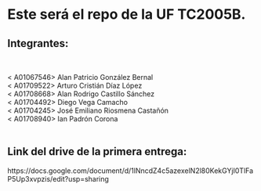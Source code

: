 <h1> Este será el repo de la UF TC2005B. </h1>
<h2>Integrantes: </h2><br>

< A01067546> Alan Patricio González Bernal <br>
< A01709522> Arturo Cristián Díaz López <br>
< A01708668> Alan Rodrigo Castillo Sánchez <br>
< A01704492> Diego Vega Camacho <br>
< A01704245> José Emiliano Riosmena Castañón <br>
< A01708940> Ian Padrón Corona <br>
<br>
<h2> Link del drive de la primera entrega:</h2>
https://docs.google.com/document/d/1lNncdZ4c5azexelN2l80KekGYjI0TlFaP5Up3xvpzis/edit?usp=sharing
